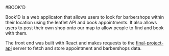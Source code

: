 #BOOK'D

Book'D is a web applicaton that allows users to look for barbershops within their location using the leaflet API and book appointments. It also allows users to post their own shop onto our map to allow people to find and book with them.

The front end was built with React and makes requests to the [final-project-api](https://github.com/Estuardo-sanchez/final-project-api) server to fetch and store appointment and barbershops data.
